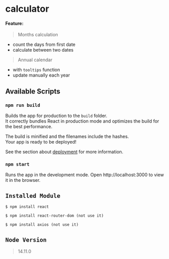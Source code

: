 # calculator

#### Feature:

> Months calculation

* count the days from first date
* calculate between two dates

> Annual calendar

* with `tooltips` function
* update manually each year


## Available Scripts

### `npm run build`

Builds the app for production to the `build` folder.\
It correctly bundles React in production mode and optimizes the build for the best performance.

The build is minified and the filenames include the hashes.\
Your app is ready to be deployed!

See the section about [deployment](https://facebook.github.io/create-react-app/docs/deployment) for more information.

### `npm start`

Runs the app in the development mode.
Open http://localhost:3000 to view it in the browser.


## `Installed Module`
```
$ npm install react
```
```
$ npm install react-router-dom (not use it)
```
```
$ npm install axios (not use it)
```

## `Node Version`

> 14.11.0

